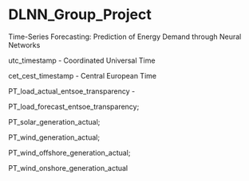 # DLNN_Group_Project
Time-Series Forecasting: Prediction of Energy Demand through Neural Networks

utc_timestamp - Coordinated Universal Time

cet_cest_timestamp - Central European Time

PT_load_actual_entsoe_transparency - 

PT_load_forecast_entsoe_transparency;

PT_solar_generation_actual;

PT_wind_generation_actual;

PT_wind_offshore_generation_actual;

PT_wind_onshore_generation_actual
